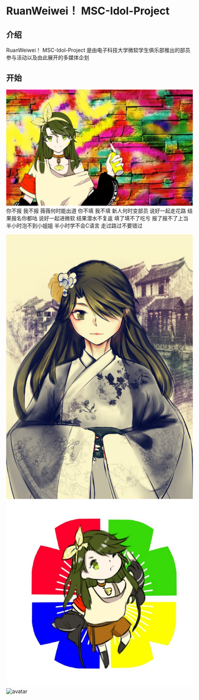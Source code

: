 # RuanWeiwei！ MSC-Idol-Project

## 介绍

RuanWeiwei！ MSC-Idol-Project 是由电子科技大学微软学生俱乐部推出的部员参与活动以及由此展开的多媒体企划

## 开始

![avatar](src/rww001.jpeg)
你不报 我不报
薇薇何时能出道
你不填 我不填
新人何时变部员
说好一起走花路
结果报名你都咕
说好一起进微软
结果潜水不复返
填了填不了吃亏
报了报不了上当
半小时泡不到小姐姐
半小时学不会C语言
走过路过不要错过

![avatar](src/rww000.jpeg)
![avatar](src/rww003.jpeg)
![avatar](src/rww006.png)

